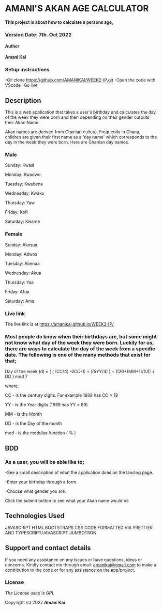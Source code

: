 # AMANI'S AKAN AGE CALCULATOR

#### This project is about how to calculate a persons age, 

### Version Date: 7th. Oct 2022

#### Author

**Amani Kai**

### Setup instructions

-Git clone https://github.com/AMANIKAI/WEEK2-IP.git
-Open the code with VScode
-Go live

## Description

This is a web application that takes a user's birthday and calculates the day of the week they were born and then depending on their gender outputs their Akan Name. 

Akan names are derived from Ghanian culture. Frequently in Ghana, children are given their first name as a 'day name' which corresponds to the day in the week they were born. Here are Ghanian day names.

### Male

Sunday: Kwasi

Monday: Kwadwo

Tuesday: Kwabena

Wednesday: Kwaku

Thursday:  Yaw

Friday: Kofi

Saturday: Kwame

### Female

Sunday: Akosua

Monday: Adwoa

Tuesday: Abenaa

Wednesday: Akua

Thursday:  Yaa

Friday: Afua

Saturday: Ama

### Live link

The live link is at https://amanikai.github.io/WEEK2-IP/

### Most people do know when their birthdays are, but some might not know what day of the week they were born. Luckily for us, there are ways to calculate the day of the week from a specific date. The following is one of the many methods that exist for that;

Day of the week (d) = ( ( (CC/4) -2*CC-1) + ((5*YY/4) ) + ((26*(MM+1)/10)) + DD ) mod 7

 where;

 CC - is the century digits. For example 1989 has CC = 19

 YY - is the Year digits (1989 has YY = 89)

 MM -  is the Month

 DD - is the Day of the month 

 mod - is the modulus function ( % )

## BDD

### As a user, you will be able like to;

-See a  small description of what the application does on the landing page.

-Enter your birthday through a form 

-Choose what gender you are.

Click the submit button to see what your Akan name would be

## Technologies Used

JAVASCRIPT
HTML
BOOTSTRAPS
CSS
CODE FORMATTED VIA PRETTIER AND TYPESCRIPT/JAVASCRIPT
JUMBOTRON

## Support and contact details

If you need any assistance on any issues or have questions, ideas or concerns. Kindly contact me through email: amanikai@gmail.com to make a contribution to the code or for any assistance on the app/project.

### License

_The License used is GPL_

Copyright (c) 2022 **Amani Kai**